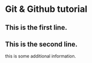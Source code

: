 # Git & Github tutorial

## This is the first line.
## This is the second line.

this is some additional information.

